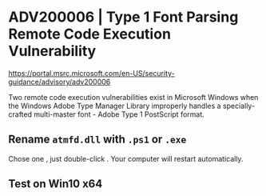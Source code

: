 
# ADV200006 | Type 1 Font Parsing Remote Code Execution Vulnerability
https://portal.msrc.microsoft.com/en-US/security-guidance/advisory/adv200006

Two remote code execution vulnerabilities exist in Microsoft Windows when the Windows Adobe Type Manager Library improperly handles a specially-crafted multi-master font - Adobe Type 1 PostScript format.




## Rename `atmfd.dll` with `.ps1` or `.exe`
Chose one , just double-click . Your computer will restart automatically.

## Test on Win10 x64

